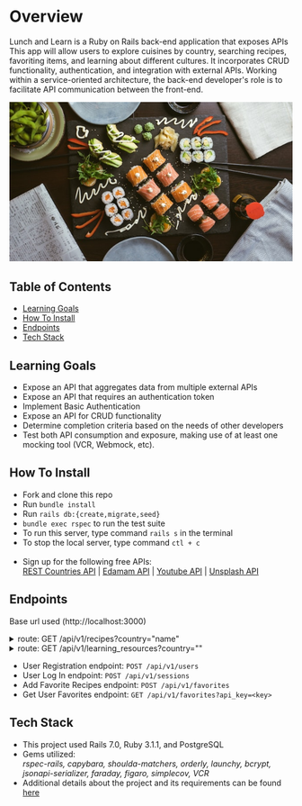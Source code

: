 # Overview


Lunch and Learn is a Ruby on Rails back-end application that exposes APIs
This app will allow users to explore cuisines by country, searching recipes, favoriting items, and learning about different cultures. It incorporates CRUD functionality, authentication, and integration with external APIs.   Working within a service-oriented architecture, the back-end developer's role is to facilitate API communication between the front-end.

![Vietnamese Cuisine](./images/jakub-dziubak-iOHJKJqO6E0-unsplash.jpg)

## Table of Contents
- [Learning Goals](#learning-goals)
- [How To Install](#how-to-install)
- [Endpoints](#endpoints)
- [Tech Stack](#tech-stack)

## Learning Goals

- Expose an API that aggregates data from multiple external APIs
- Expose an API that requires an authentication token
- Implement Basic Authentication
- Expose an API for CRUD functionality
- Determine completion criteria based on the needs of other developers
- Test both API consumption and exposure, making use of at least one mocking tool (VCR, Webmock, etc).

## How To Install

- Fork and clone this repo
- Run `bundle install`
- Run `rails db:{create,migrate,seed}`
- `bundle exec rspec` to run the test suite
- To run this server, type command ```rails s``` in the terminal
- To stop the local server, type command ```ctl + c```<br><br>
-  Sign up for the following free APIs:<br>
  [REST Countries API](https://restcountries.com/) | [Edamam API](https://developer.edamam.com/edamam-recipe-api) | [Youtube API](https://developers.google.com/youtube/v3/getting-started) | [Unsplash API](https://unsplash.com/developers)


 ## Endpoints
Base url used (http://localhost:3000)

  <details>
<summary>route: GET /api/v1/recipes?country="name"</summary><br>
Get Recipes For A Particular Country -- searching for cuisines by country. Example data:

    {
    "data": [
        {
            "id": null,
            "type": "recipe",
            "attributes": {
                "title": "Andy Ricker's Naam Cheuam Naam Taan Piip (Palm Sugar Simple Syrup)",
                "url": "https://www.seriouseats.com/recipes/2013/11/andy-rickers-naam-cheuam-naam-taan-piip-palm-sugar-simple-syrup.html",
                "country": "thailand",
                "image": "https://edamam-product-images.s3.amazonaws.com..."
            }
        },
        {etc...},
      ]
    }

If the country parameter is an empty string it should return an empty array

    {
      "data": []
    }

  </details>

<details>
<summary>route: GET /api/v1/learning_resources?country=""</summary>
Get Learning Resources for a Particular Country -- include videos about that country's culture and images. Example data:

    {
    "data": {
        "id": null,
        "type": "learning_resource",
        "attributes": {
            "country": "laos",
            "video": {
                "title": "A Super Quick History of Laos",
                "youtube_video_id": "uw8hjVqxMXw"
            },
            "images": [
                {
                    "alt_tag": "standing statue and temples",
                    "url": "https://images.unsplash.com/photo-1528181304..."
                },
                {etc...},
              ]
        }
      }
    }

If no videos or images are found, those keys should point to an empty object:

    {
      "data": {
          "id": null,
          "type": "learning_resource",
          "attributes": {
              "country": "laos",
              "video": {},
              "images": []
          }
      }
    }

</details>

- User Registration endpoint: `POST /api/v1/users`
- User Log In endpoint: `POST /api/v1/sessions`
- Add Favorite Recipes endpoint: `POST /api/v1/favorites`
- Get User Favorites endpoint: `GET /api/v1/favorites?api_key=<key>`

## Tech Stack

- This project used Rails 7.0, Ruby 3.1.1, and PostgreSQL
- Gems utilized: <br> *rspec-rails, capybara, shoulda-matchers, orderly, launchy, bcrypt, <br> jsonapi-serializer, faraday, figaro, simplecov, VCR*
- Additional details about the project and its requirements can be found [here](https://backend.turing.edu/module3/projects/lunch_and_learn/index)
